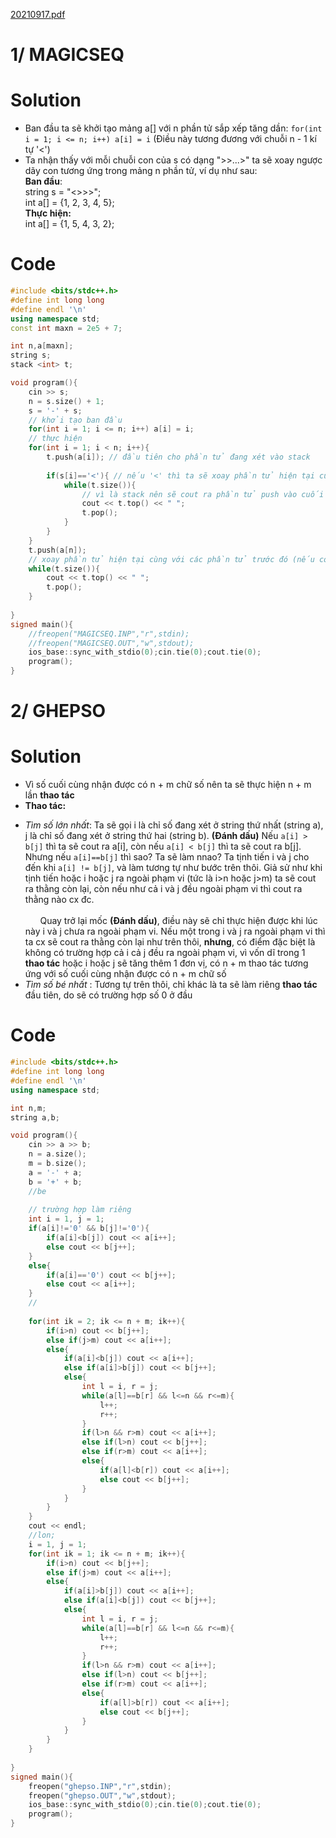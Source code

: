[20210917.pdf](https://github.com/dinhngoctuyen4125/SOLUTION-9-17-21/files/7186949/20210917.pdf)
# 1/ MAGICSEQ
# Solution
- Ban đầu ta sẽ khởi tạo mảng a[] với n phần tử sắp xếp tăng dần: ```for(int i = 1; i <= n; i++) a[i] = i``` (Điều này tương đương với chuỗi n - 1 kí tự '<')
- Ta nhận thấy với mỗi chuỗi con của s có dạng ">>...>" ta sẽ xoay ngược dãy con tương ứng trong mảng n phần tử, ví dụ như sau:<br/>
__Ban đầu__:<br/>
string s = "<>>>";<br/>
int a[] = {1, 2, 3, 4, 5};<br/>
__Thực hiện:__<br/>
int a[] = {1, 5, 4, 3, 2};<br/>
# Code
```cpp
#include <bits/stdc++.h>
#define int long long
#define endl '\n'
using namespace std;
const int maxn = 2e5 + 7;

int n,a[maxn];
string s;
stack <int> t;

void program(){
    cin >> s;
    n = s.size() + 1;
    s = '-' + s;
    // khởi tạo ban đầu
    for(int i = 1; i <= n; i++) a[i] = i;
    // thực hiện
    for(int i = 1; i < n; i++){
        t.push(a[i]); // đầu tiên cho phần tử đang xét vào stack
        
        if(s[i]=='<'){ // nếu '<' thì ta sẽ xoay phần tử hiện tại cùng với các phần tử trước đó (nếu có)
            while(t.size()){
                // vì là stack nên sẽ cout ra phần tử push vào cuối cùng đến phtu push vào sau cùng
                cout << t.top() << " ";
                t.pop();
            }
        }
    }
    t.push(a[n]);
    // xoay phần tử hiện tại cùng với các phần tử trước đó (nếu có)
    while(t.size()){
        cout << t.top() << " ";
        t.pop();
    }
    
}
signed main(){
    //freopen("MAGICSEQ.INP","r",stdin);
    //freopen("MAGICSEQ.OUT","w",stdout);
    ios_base::sync_with_stdio(0);cin.tie(0);cout.tie(0);
    program();
}
```
# 2/ GHEPSO
# Solution
- Vì số cuối cùng nhận được có n + m chữ số nên ta sẽ thực hiện n + m lần **thao tác**
- **Thao tác:**
+ _Tìm số lớn nhất_: Ta sẽ gọi i là chỉ số đang xét ở string thứ nhất (string a), j là chỉ số đang xét ở string thứ hai (string b).  **(Đánh dấu)**  Nếu ```a[i] > b[j]``` thì ta sẽ cout ra a[i], còn nếu ```a[i] < b[j]``` thì ta sẽ cout ra b[j]. Nhưng nếu ```a[i]==b[j]``` thì sao? Ta sẽ làm nnao? Ta tịnh tiến i và j cho đến khi ```a[i] != b[j]```, và làm tương tự như bước trên thôi. Giả sử như khi tịnh tiến hoặc i hoặc j ra ngoài phạm vi (tức là i>n hoặc j>m) ta sẽ cout ra thằng còn lại, còn nếu như cả i và j đều ngoài phạm vi thì cout ra thằng nào cx đc.<br/><br/>
&nbsp;&nbsp;&nbsp;&nbsp;&nbsp; Quay trở lại mốc **(Đánh dấu)**, điều này sẽ chỉ thực hiện được khi lúc này i và j chưa ra ngoài phạm vi. Nếu một trong i và j ra ngoài phạm vi thì ta cx sẽ cout ra thằng còn lại như trên thôi, **nhưng**, có điểm đặc biệt là không có trường hợp cả i cả j đều ra ngoài phạm vi, vì vốn dĩ trong 1 **thao tác** hoặc i hoặc j sẽ tăng thêm 1 đơn vị, có n + m thao tác tương ứng với số cuối cùng nhận được có n + m chữ số
+ _Tìm số bé nhất_ : Tương tự trên thôi, chỉ khác là ta sẽ làm riêng **thao tác** đầu tiên, do sẽ có trường hợp số 0 ở đầu
# Code
```cpp
#include <bits/stdc++.h>
#define int long long
#define endl '\n'
using namespace std;

int n,m;
string a,b;

void program(){
    cin >> a >> b;
    n = a.size();
    m = b.size();
    a = '-' + a;
    b = '+' + b;
    //be
    
    // trường hợp làm riêng
    int i = 1, j = 1;
    if(a[i]!='0' && b[j]!='0'){
        if(a[i]<b[j]) cout << a[i++];
        else cout << b[j++];
    }
    else{
        if(a[i]=='0') cout << b[j++];
        else cout << a[i++];
    }
    //
    
    for(int ik = 2; ik <= n + m; ik++){
        if(i>n) cout << b[j++];
        else if(j>m) cout << a[i++];
        else{
            if(a[i]<b[j]) cout << a[i++];
            else if(a[i]>b[j]) cout << b[j++];
            else{
                int l = i, r = j;
                while(a[l]==b[r] && l<=n && r<=m){
                    l++;
                    r++;
                }
                if(l>n && r>m) cout << a[i++];
                else if(l>n) cout << b[j++];
                else if(r>m) cout << a[i++];
                else{
                    if(a[l]<b[r]) cout << a[i++];
                    else cout << b[j++];
                }
            }
        }
    }
    cout << endl;
    //lon;
    i = 1, j = 1;
    for(int ik = 1; ik <= n + m; ik++){
        if(i>n) cout << b[j++];
        else if(j>m) cout << a[i++];
        else{
            if(a[i]>b[j]) cout << a[i++];
            else if(a[i]<b[j]) cout << b[j++];
            else{
                int l = i, r = j;
                while(a[l]==b[r] && l<=n && r<=m){
                    l++;
                    r++;
                }
                if(l>n && r>m) cout << a[i++];
                else if(l>n) cout << b[j++];
                else if(r>m) cout << a[i++];
                else{
                    if(a[l]>b[r]) cout << a[i++];
                    else cout << b[j++];
                }
            }
        }
    }
    
}
signed main(){
	freopen("ghepso.INP","r",stdin);
	freopen("ghepso.OUT","w",stdout);
    ios_base::sync_with_stdio(0);cin.tie(0);cout.tie(0);
    program();
}
```
